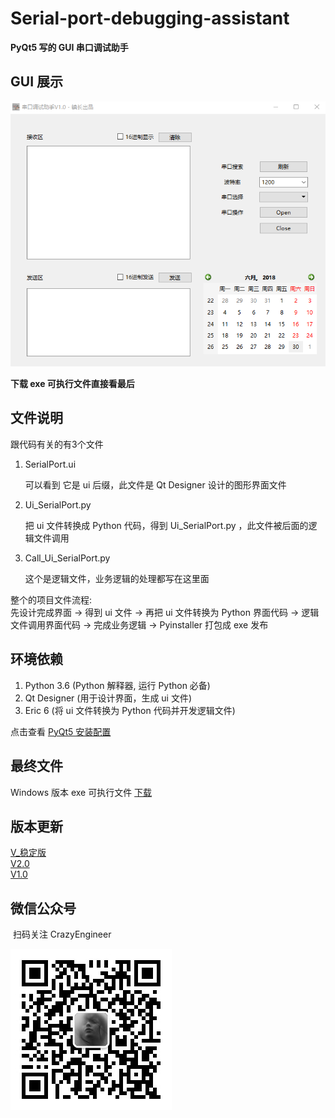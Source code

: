 # Serial-port-debugging-assistant
**PyQt5 写的 GUI 串口调试助手**  


## GUI 展示

![](https://github.com/Oslomayor/Markdown-Imglib/blob/master/Imgs/PyQt5-SerialPort.png?raw=true)

**下载 exe 可执行文件直接看最后**

## 文件说明

跟代码有关的有3个文件  

1. SerialPort.ui

   可以看到 它是 ui 后缀，此文件是 Qt Designer 设计的图形界面文件

2. Ui_SerialPort.py

   把 ui 文件转换成 Python 代码，得到 Ui_SerialPort.py ，此文件被后面的逻辑文件调用

3. Call_Ui_SerialPort.py

   这个是逻辑文件，业务逻辑的处理都写在这里面  

整个的项目文件流程:  
先设计完成界面 -> 得到 ui 文件 -> 再把 ui 文件转换为 Python 界面代码 -> 逻辑文件调用界面代码 -> 完成业务逻辑 -> Pyinstaller 打包成 exe 发布

## 环境依赖

1. Python 3.6 (Python 解释器, 运行 Python 必备)
2. Qt Designer (用于设计界面，生成 ui 文件)
3. Eric 6 (将 ui 文件转换为 Python 代码并开发逻辑文件)

点击查看 [PyQt5 安装配置](https://github.com/Oslomayor/Hey-PyQt5)

## 最终文件
Windows 版本 exe 可执行文件 [下载](https://github.com/Oslomayor/PyQt5-Serial-Port/releases/download/V1.0/PyQt5-SerialPort.zip)

## 版本更新
[V_稳定版](https://github.com/Oslomayor/PyQt5-SerialPort-Stable)  
[V2.0](https://github.com/Oslomayor/PyQt5-Serial-Port-V2)  
[V1.0](https://github.com/Oslomayor/PyQt5-Serial-Port)  

## 微信公众号

​                                                              扫码关注 CrazyEngineer

![](https://github.com/Oslomayor/Markdown-Imglib/blob/master/Imgs/CrazyEngineer.jpg?raw=true)

